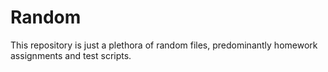 # Random
This repository is just a plethora of random files, predominantly homework assignments and test scripts.
